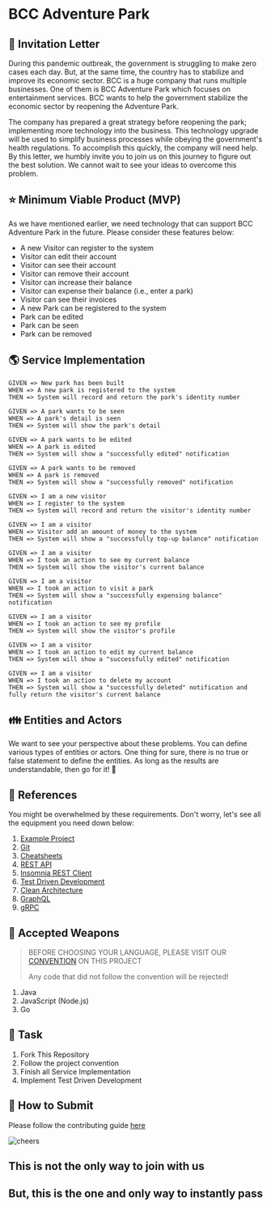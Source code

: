 # BCC Adventure Park

## :love_letter: Invitation Letter

During this pandemic outbreak, the government is struggling to make zero cases each day. But, at the same time, the country has to stabilize and improve its economic sector. BCC is a huge company that runs multiple businesses. One of them is BCC Adventure Park which focuses on entertainment services. BCC wants to help the government stabilize the economic sector by reopening the Adventure Park.

The company has prepared a great strategy before reopening the park; implementing more technology into the business. This technology upgrade will be used to simplify business processes while obeying the government's health regulations. To accomplish this quickly, the company will need help. By this letter, we humbly invite you to join us on this journey to figure out the best solution. We cannot wait to see your ideas to overcome this problem.

## :star: Minimum Viable Product (MVP)

As we have mentioned earlier, we need technology that can support BCC Adventure Park in the future. Please consider these features below:

* A new Visitor can register to the system
* Visitor can edit their account
* Visitor can see their account
* Visitor can remove their account
* Visitor can increase their balance
* Visitor can expense their balance (i.e., enter a park)
* Visitor can see their invoices
* A new Park can be registered to the system
* Park can be edited
* Park can be seen
* Park can be removed

## :earth_americas: Service Implementation

```text
GIVEN => New park has been built
WHEN => A new park is registered to the system
THEN => System will record and return the park's identity number

GIVEN => A park wants to be seen
WHEN => A park's detail is seen
THEN => System will show the park's detail

GIVEN => A park wants to be edited
WHEN => A park is edited
THEN => System will show a "successfully edited" notification

GIVEN => A park wants to be removed
WHEN => A park is removed
THEN => System will show a "successfully removed" notification

GIVEN => I am a new visitor
WHEN => I register to the system
THEN => System will record and return the visitor's identity number

GIVEN => I am a visitor
WHEN => Visitor add an amount of money to the system
THEN => System will show a "successfully top-up balance" notification

GIVEN => I am a visitor
WHEN => I took an action to see my current balance
THEN => System will show the visitor's current balance

GIVEN => I am a visitor
WHEN => I took an action to visit a park
THEN => System will show a "successfully expensing balance" notification

GIVEN => I am a visitor
WHEN => I took an action to see my profile
THEN => System will show the visitor's profile 

GIVEN => I am a visitor
WHEN => I took an action to edit my current balance
THEN => System will show a "successfully edited" notification

GIVEN => I am a visitor
WHEN => I took an action to delete my account
THEN => System will show a "successfully deleted" notification and fully return the visitor's current balance
```

## :family: Entities and Actors

We want to see your perspective about these problems. You can define various types of entities or actors. One thing for sure, there is no true or false statement to define the entities. As long as the results are understandable, then go for it! :rocket:

## :blue_book: References

You might be overwhelmed by these requirements. Don't worry, let's see all the equipment you need down below:

1. [Example Project](https://github.com/meong1234/fintech)
2. [Git](https://try.github.io/)
3. [Cheatsheets](https://devhints.io/)
4. [REST API](https://restfulapi.net/)
5. [Insomnia REST Client](https://insomnia.rest/)
6. [Test Driven Development](https://www.freecodecamp.org/news/test-driven-development-what-it-is-and-what-it-is-not-41fa6bca02a2/)
7. [Clean Architecture](https://blog.cleancoder.com/uncle-bob/2012/08/13/the-clean-architecture.html)
8. [GraphQL](https://graphql.org/)
9. [gRPC](https://grpc.io/)

## :hocho: Accepted Weapons

> BEFORE CHOOSING YOUR LANGUAGE, PLEASE VISIT OUR [CONVENTION](CONVENTION.md) ON THIS PROJECT
>
> Any code that did not follow the convention will be rejected!

1. Java
2. JavaScript (Node.js)
3. Go

## :school_satchel: Task

1. Fork This Repository
2. Follow the project convention
3. Finish all Service Implementation
4. Implement Test Driven Development

## :gift: How to Submit

Please follow the contributing guide [here](https://github.com/huf0813/bcc-adventure-park/blob/master/CONTRIBUTING.md)

![cheers](https://media.giphy.com/media/kv5fbxHVAEOjrHeCLk/giphy.gif)

## This is not the only way to join with us

## But, this is the one and only way to instantly pass
